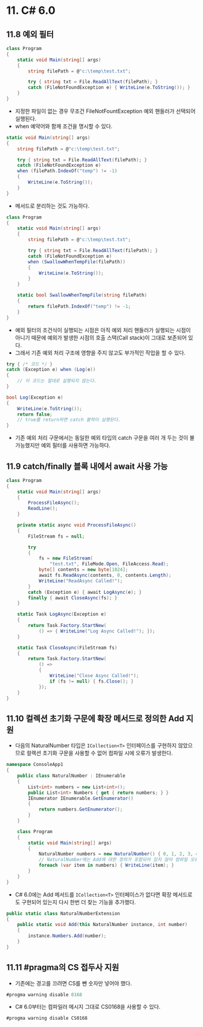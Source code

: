 # 11. C# 6.0

## 11.8 예외 필터

```cs
class Program
{
    static void Main(string[] args)
    {
        string filePath = @"c:\temp\test.txt";

        try { string txt = File.ReadAllText(filePath); }
        catch (FileNotFoundException e) { WriteLine(e.ToString()); }
    }
}
```

* 지정한 파일이 없는 경우 무조건 FileNotFountException 예외 핸들러가 선택되어 실행된다.
* when 예약어와 함께 조건을 명시할 수 있다.

```cs
static void Main(string[] args)
{
    string filePath = @"c:\temp\test.txt";

    try { string txt = File.ReadAllText(filePath); }
    catch (FileNotFoundException e)
    when (filePath.IndexOf("temp") != -1)
    {
        WriteLine(e.ToString());
    }
}
```

* 메서드로 분리하는 것도 가능하다.

```cs
class Program
{
    static void Main(string[] args)
    {
        string filePath = @"c:\temp\test.txt";

        try { string txt = File.ReadAllText(filePath); }
        catch (FileNotFoundException e)
        when (SwallowWhenTempFile(filePath))
        {
            WriteLine(e.ToString());
        }
    }

    static bool SwallowWhenTempFile(string filePath)
    {
        return filePath.IndexOf("temp") != -1;
    }
}
```

* 예외 필터의 조건식이 실행되는 시점은 아직 예외 처리 핸들러가 실행되는 시점이 아니기 때문에 예외가 발생한 시점의 호출 스택(Call stack)이 그대로 보존되어 있다.
* 그래서 기존 예외 처리 구조에 영향을 주지 않고도 부가적인 작업을 할 수 있다.

```cs
try { /* 코드 */ }
catch (Exception e) when (Log(e))
{
    // 이 코드는 절대로 실행되지 않는다.
}

bool Log(Exception e)
{
    WriteLine(e.ToString());
    return false;
    // true를 return하면 catch 블럭이 실행된다.
}

```

* 기존 예외 처리 구문에서는 동일한 예외 타입의 catch 구문을 여러 개 두는 것이 불가능했지만 예외 필터를 사용하면 가능하다.

## 11.9 catch/finally 블록 내에서 await 사용 가능

```cs
class Program
{
    static void Main(string[] args)
    {
        ProcessFileAsync();
        ReadLine();
    }

    private static async void ProcessFileAsync()
    {
        FileStream fs = null;

        try
        {
            fs = new FileStream(
                "test.txt", FileMode.Open, FileAccess.Read);
            byte[] contents = new byte[1024];
            await fs.ReadAsync(contents, 0, contents.Length);
            WriteLine("ReadAsync Called!");
        }
        catch (Exception e) { await LogAsync(e); }
        finally { await CloseAsync(fs); }
    }

    static Task LogAsync(Exception e)
    {
        return Task.Factory.StartNew(
            () => { WriteLine("Log Async Called!"); });
    }

    static Task CloseAsync(FileStream fs)
    {
        return Task.Factory.StartNew(
            () =>
            {
                WriteLine("Close Async Called!");
                if (fs != null) { fs.Close(); }
            });
    }
}
```

## 11.10 컬렉션 초기화 구문에 확장 메서드로 정의한 Add 지원

* 다음의 NaturalNumber 타입은 `ICollection<T>` 인터페이스를 구현하지 않았으므로 컬렉션 초기화 구문을 사용할 수 없어 컴파일 시에 오류가 발생한다.

```cs
namespace ConsoleApp1
{
    public class NaturalNumber : IEnumerable
    {
        List<int> numbers = new List<int>();
        public List<int> Numbers { get { return numbers; } }
        IEnumerator IEnumerable.GetEnumerator()
        {
            return numbers.GetEnumerator();
        }
    }

    class Program
    {
        static void Main(string[] args)
        {
            NaturalNumber numbers = new NaturalNumber() { 0, 1, 2, 3, 4 };
            // NaturalNumber에는 Add에 대한 정의가 포함되어 있지 않아 컴파일 오류
            foreach (var item in numbers) { WriteLine(item); }
        }
    }
}
```

* C# 6.0에는 Add 메서드를 `ICollection<T>` 인터페이스가 없다면 확장 메서드로도 구현되어 있는지 다시 한번 더 찾는 기능을 추가했다.

```cs
public static class NaturalNumberExtension
{
    public static void Add(this NaturalNumber instance, int number)
    {
        instance.Numbers.Add(number);
    }
}
```

## 11.11 #pragma의 CS 접두사 지원

* 기존에는 경고를 끄려면 CS를 뺀 숫자만 넣어야 했다.

```cs
#progma warning disable 0168
```

* C# 6.0부터는 컴파일러 메시지 그대로 CS0168을 사용할 수 있다.

```cs
#progma warning disable CS0168
```